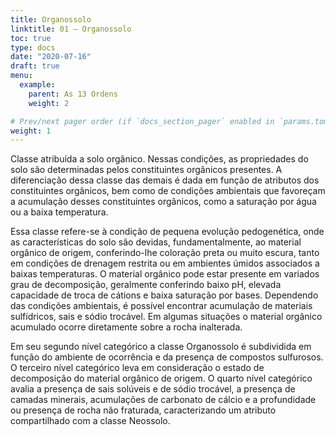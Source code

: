 ```yaml
---
title: Organossolo
linktitle: 01 – Organossolo
toc: true
type: docs
date: "2020-07-16"
draft: true
menu:
  example:
    parent: As 13 Ordens
    weight: 2

# Prev/next pager order (if `docs_section_pager` enabled in `params.toml`)
weight: 1
---
```


Classe atribuída a solo orgânico. Nessas condições, as propriedades do solo são determinadas pelos constituintes orgânicos presentes. A diferenciação dessa classe das demais é dada em função de atributos dos constituintes orgânicos, bem como de condições ambientais que favoreçam a acumulação desses constituintes orgânicos, como a saturação por água ou a baixa temperatura.

Essa classe refere-se à condição de pequena evolução pedogenética, onde as características do solo são devidas, fundamentalmente, ao material orgânico de origem, conferindo-lhe coloração preta ou muito escura, tanto em condições de drenagem restrita ou em ambientes úmidos associados a baixas temperaturas. O material orgânico pode estar presente em variados grau de decomposição, geralmente conferindo baixo pH, elevada capacidade de troca de cátions e baixa saturação por bases. Dependendo das condições ambientais, é possível encontrar acumulação de materiais sulfídricos, sais e sódio trocável. Em algumas situações o material orgânico acumulado ocorre diretamente sobre a rocha inalterada.

Em seu segundo nível categórico a classe Organossolo é subdividida em função do ambiente de ocorrência e da presença de compostos sulfurosos. O terceiro nível categórico leva em consideração o estado de decomposição do material orgânico de origem. O quarto nível categórico avalia a presença de sais solúveis e de sódio trocável, a presença de camadas minerais, acumulações de carbonato de cálcio e a profundidade ou presença de rocha não fraturada, caracterizando um atributo compartilhado com a classe Neossolo.